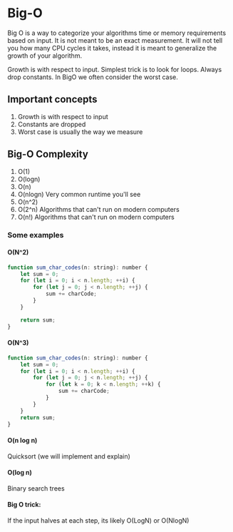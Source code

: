 # Big-O

Big O is a way to categorize your algorithms time or memory requirements based on input. It is not meant to be an exact measurement. It will not tell you how many CPU cycles it takes, instead it is meant to generalize the growth of your algorithm.

Growth is with respect to input.
Simplest trick is to look for loops.
Always drop constants.
In BigO we often consider the worst case.

## Important concepts
1. Growth is with respect to input
2. Constants are dropped
3. Worst case is usually the way we measure

## Big-O Complexity
1. O(1)
2. O(logn)
3. O(n)
4. O(nlogn) Very common runtime you'll see
5. O(n^2)
6. O(2^n) Algorithms that can't run on modern computers
7. O(n!) Algorithms that can't run on modern computers

### Some examples
#### O(N^2)
```javascript
function sum_char_codes(n: string): number {
    let sum = 0;
    for (let i = 0; i < n.length; ++i) {
        for (let j = 0; j < n.length; ++j) {
            sum += charCode;
        }
    }

    return sum;
}
```
#### O(N^3)
```javascript
function sum_char_codes(n: string): number {
    let sum = 0;
    for (let i = 0; i < n.length; ++i) {
        for (let j = 0; j < n.length; ++j) {
            for (let k = 0; k < n.length; ++k) {
                sum += charCode;
            }
        }
    }
    return sum;
}
```
#### O(n log n)
Quicksort (we will implement and explain)

#### O(log n)
Binary search trees

#### Big O trick:
If the input halves at each step, its likely O(LogN) or O(NlogN)
